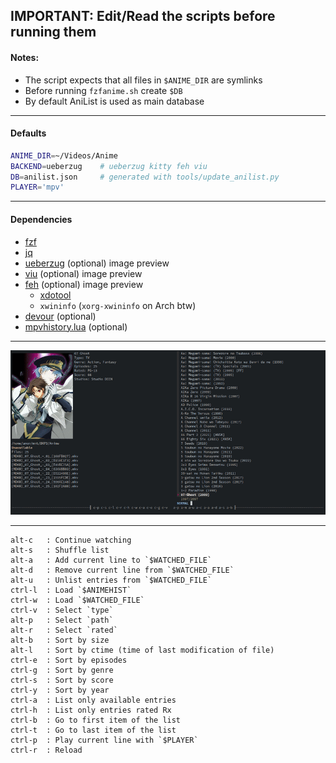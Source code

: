 ## IMPORTANT: Edit/Read the scripts before running them 

#### Notes:
- The script expects that all files in `$ANIME_DIR` are symlinks
- Before running `fzfanime.sh` create `$DB`
- By default AniList is used as main database

---

#### Defaults
```bash
ANIME_DIR=~/Videos/Anime    
BACKEND=ueberzug    # ueberzug kitty feh viu
DB=anilist.json     # generated with tools/update_anilist.py
PLAYER='mpv'                 
```
---

#### Dependencies
- [fzf](https://github.com/junegunn/fzf)
- [jq](https://github.com/stedolan/jq)
- [ueberzug](https://github.com/b1337xyz/ueberzug) (optional) image preview
- [viu](https://github.com/atanunq/viu#from-source-recommended) (optional) image preview
- [feh](https://feh.finalrewind.org/) (optional) image preview
  - [xdotool](https://www.semicomplete.com/projects/xdotool/) 
  - `xwininfo` (`xorg-xwininfo` on Arch btw)
- [devour](https://github.com/salman-abedin/devour) (optional)
- [mpvhistory.lua](https://github.com/b1337xyz/config/blob/main/mpv/scripts/mpvhistory.lua) (optional)

---

![demo](demo.gif)

---
```
alt-c   : Continue watching
alt-s   : Shuffle list
alt-a   : Add current line to `$WATCHED_FILE`
alt-d   : Remove current line from `$WATCHED_FILE`
alt-u   : Unlist entries from `$WATCHED_FILE`
ctrl-l  : Load `$ANIMEHIST`
ctrl-w  : Load `$WATCHED_FILE`
ctrl-v  : Select `type`
alt-p   : Select `path`
alt-r   : Select `rated`
alt-b   : Sort by size
alt-l   : Sort by ctime (time of last modification of file)
ctrl-e  : Sort by episodes
ctrl-g  : Sort by genre
ctrl-s  : Sort by score
ctrl-y  : Sort by year
ctrl-a  : List only available entries
ctrl-h  : List only entries rated Rx
ctrl-b  : Go to first item of the list
ctrl-t  : Go to last item of the list
ctrl-p  : Play current line with `$PLAYER`
ctrl-r  : Reload
```
